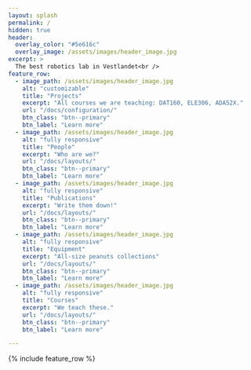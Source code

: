 ```yaml
---
layout: splash
permalink: /
hidden: true
header:
  overlay_color: "#5e616c"
  overlay_image: /assets/images/header_image.jpg
excerpt: >
  The best robotics lab in Vestlandet<br />
feature_row:
  - image_path: /assets/images/header_image.jpg
    alt: "customizable"
    title: "Projects"
    excerpt: "All courses we are teaching: DAT160, ELE306, ADA52X."
    url: "/docs/configuration/"
    btn_class: "btn--primary"
    btn_label: "Learn more"
  - image_path: /assets/images/header_image.jpg
    alt: "fully responsive"
    title: "People"
    excerpt: "Who are we?"
    url: "/docs/layouts/"
    btn_class: "btn--primary"
    btn_label: "Learn more"
  - image_path: /assets/images/header_image.jpg
    alt: "fully responsive"
    title: "Publications"
    excerpt: "Write them down!"
    url: "/docs/layouts/"
    btn_class: "btn--primary"
    btn_label: "Learn more"
  - image_path: /assets/images/header_image.jpg
    alt: "fully responsive"
    title: "Equipment"
    excerpt: "All-size peanuts collections"
    url: "/docs/layouts/"
    btn_class: "btn--primary"
    btn_label: "Learn more"
  - image_path: /assets/images/header_image.jpg
    alt: "fully responsive"
    title: "Courses"
    excerpt: "We teach these."
    url: "/docs/layouts/"
    btn_class: "btn--primary"
    btn_label: "Learn more"

---
```


{% include feature_row %}